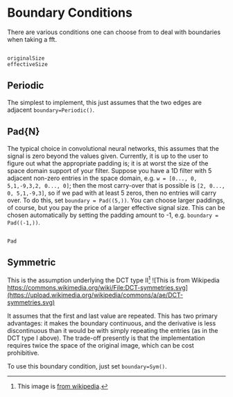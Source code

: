 # Boundary Conditions #

There are various conditions one can choose from to deal with boundaries when
taking a fft. 
``` @docs

originalSize
effectiveSize
```

## Periodic ##

The simplest to implement, this just assumes that the two edges are adjacent
`boundary=Periodic()`. 

## Pad{N} ##

The typical choice in convolutional neural networks, this assumes that the
signal is zero beyond the values given. Currently, it is up to the user to
figure out what the appropriate padding is; it is at worst the size of the
space domain support of your filter. Suppose you have a 1D filter with 5
adjacent non-zero entries in the space domain, e.g. 
`w = [0..., 0, 5,1,-9,3,2, 0..., 0]`; then the most carry-over that is possible
is `[2, 0..., 0, 5,1,-9,3]`, so if we pad with at least 5 zeros, then no
entries will carry over. To do this, set `boundary = Pad((5,))`. You can choose
larger paddings, of course, but you pay the price of a larger effective signal
size. This can be chosen automatically by setting the padding amount to -1,
e.g. `boundary = Pad((-1,))`.

``` @docs

Pad
```

## Symmetric ##

This is the assumption underlying the DCT type II[^1]
![This is from Wikipedia https://commons.wikimedia.org/wiki/File:DCT-symmetries.svg](https://upload.wikimedia.org/wikipedia/commons/a/ae/DCT-symmetries.svg)

It assumes that the first and last value are repeated. This has two primary
advantages: it makes the boundary continuous, and the derivative is less
discontinuous than it would be with simply repeating the entries (as in the DCT
type I above). The trade-off presently is that the implementation requires
twice the space of the original image, which can be cost prohibitive.

To use this boundary condition, just set `boundary=Sym()`.


[^1]: This image is [from wikipedia](https://commons.wikimedia.org/wiki/File:DCT-symmetries.svg).
